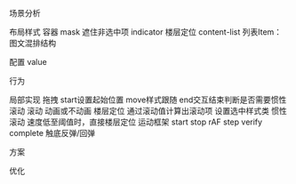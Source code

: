 场景分析

布局样式
容器
mask 遮住非选中项
indicator 楼层定位
content-list
列表Item：图文混排结构

配置
value

行为

局部实现
拖拽 start设置起始位置 move样式跟随 end交互结束判断是否需要惯性滚动
滚动 动画或不动画
楼层定位 通过滚动值计算出滚动项
        设置选中样式类
惯性滚动 速度低至阈值时，直接楼层定位
        运动框架 start stop rAF
                step verify complete
触底反弹/回弹

方案

优化
